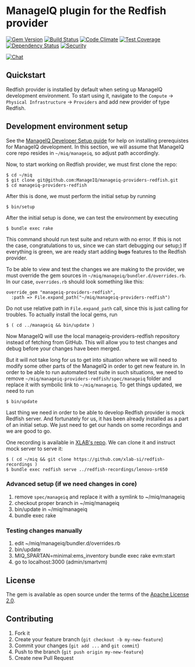 # ManageIQ plugin for the Redfish provider

[![Gem Version](https://badge.fury.io/rb/manageiq-providers-redfish.svg)](http://badge.fury.io/rb/manageiq-providers-redfish)
[![Build Status](https://travis-ci.org/ManageIQ/manageiq-providers-redfish.svg?branch=jansa)](https://travis-ci.org/ManageIQ/manageiq-providers-redfish)
[![Code Climate](https://codeclimate.com/github/ManageIQ/manageiq-providers-redfish.svg)](https://codeclimate.com/github/ManageIQ/manageiq-providers-redfish)
[![Test Coverage](https://codeclimate.com/github/ManageIQ/manageiq-providers-redfish/badges/coverage.svg)](https://codeclimate.com/github/ManageIQ/manageiq-providers-redfish/coverage)
[![Dependency Status](https://gemnasium.com/ManageIQ/manageiq-providers-redfish.svg)](https://gemnasium.com/ManageIQ/manageiq-providers-redfish)
[![Security](https://hakiri.io/github/ManageIQ/manageiq-providers-redfish/jansa.svg)](https://hakiri.io/github/ManageIQ/manageiq-providers-redfish/jansa)

[![Chat](https://badges.gitter.im/Join%20Chat.svg)](https://gitter.im/ManageIQ/manageiq-providers-redfish?utm_source=badge&utm_medium=badge&utm_campaign=pr-badge&utm_content=badge)


## Quickstart

Redfish provider is installed by default when seting up ManageIQ development
environment. To start using it, navigate to the `Compute` ->
`Physical Infrastructure` -> `Providers` and add new provider of type Redfish.


## Development environment setup

See the [ManageIQ Developer Setup guide][dev-setup] for help on installing
prerequistes for ManageIQ development. In this section, we will assume that
ManageIQ core repo resides in `~/miq/manageiq`, so adjust path accordingly.

   [dev-setup]: https://manageiq.org/docs/guides/developer_setup
                (ManageIQ developer setup)

Now, to start working on Redfish provider, we must first clone the repo:

    $ cd ~/miq
    $ git clone git@github.com:ManageIQ/manageiq-providers-redfish.git
    $ cd manageiq-providers-redfish

After this is done, we must perform the initial setup by running

    $ bin/setup

After the initial setup is done, we can test the environment by executing

    $ bundle exec rake

This command should run test suite and return with no error. If this is not
the case, congratulations to us, since we can start debugging our setup;) If
everything is green, we are ready start adding ~~bugs~~ features to the
Redfish provider.

To be able to view and test the changes we are making to the provider, we must
override the gem sources in `~/miq/manageiq/bundler.d/overrides.rb`. In our
case, `overrides.rb` should look something like this:

    override_gem "manageiq-providers-redfish",
      :path => File.expand_path("~/miq/manageiq-providers-redfish")

Do not use relative path in `File.expand_path` call, since this is just
calling for troubles. To actually install the local gems, run

    $ ( cd ../manageiq && bin/update )

Now ManageIQ will use the local manageiq-providers-redfish repository instead
of fetching from GitHub. This will allow you to test changes and debug before
your changes have been merged.

But it will not take long for us to get into situation where we will need to
modify some other parts of the ManageIQ in order to get new feature in. In
order to be able to run automated test suite in such situations, we need to
remove `~/miq/manageiq-providers-redfish/spec/manageiq` folder and replace it
with symbolic link to `~/miq/manageiq`. To get things updated, we need to run

    $ bin/update

Last thing we need in order to be able to develop Redfish provider is mock
Redfish server. And fortunately for us, it has been already installed as a
part of an initial setup. We just need to get our hands on some recordings and
we are good to go.

One recording is available in [XLAB's repo][redfish-recordings]. We can clone
it and instruct mock server to serve it:

    $ ( cd ~/miq && git clone https://github.com/xlab-si/redfish-recordings )
    $ bundle exec redfish serve ../redfish-recordings/lenovo-sr650

   [redfish-recordings]: https://github.com/xlab-si/redfish-recordings
                         (XLAB's repo with Redfish recordings)


### Advanced setup (if we need changes in core)

 1. remove `spec/manageiq` and replace it with a symlink to ~/miq/manageiq
 2. checkout proper branch in ~/miq/manageiq
 3. bin/update in ~/miq/manageiq
 4. bundle exec rake

### Testing changes manually

 1. edit ~/miq/manageiq/bundler.d/overrides.rb
 2. bin/update
 3. MIQ_SPARTAN=minimal:ems_inventory bundle exec rake evm:start
 4. go to localhost:3000 (admin/smartvm)


## License

The gem is available as open source under the terms of the
[Apache License 2.0](http://www.apache.org/licenses/LICENSE-2.0).


## Contributing

1. Fork it
2. Create your feature branch (`git checkout -b my-new-feature`)
3. Commit your changes (`git add ...` and `git commit`)
4. Push to the branch (`git push origin my-new-feature`)
5. Create new Pull Request

